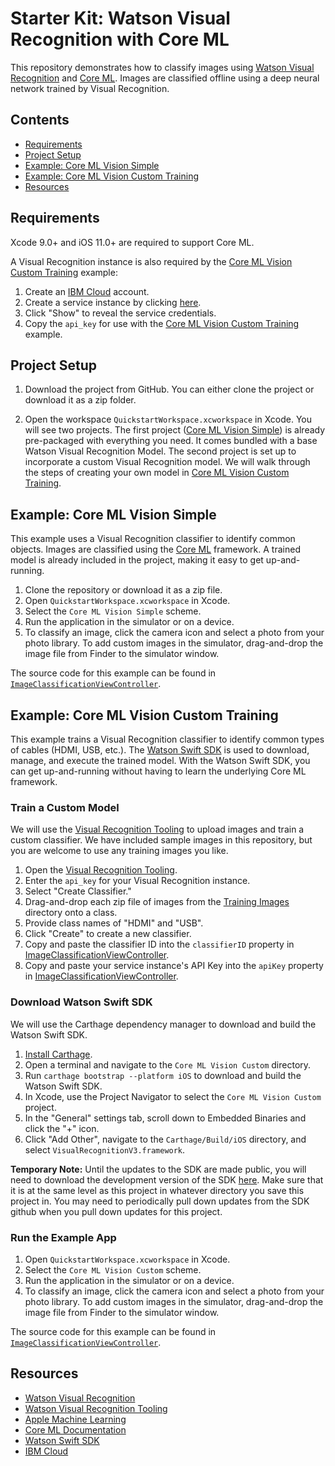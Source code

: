 # Starter Kit: Watson Visual Recognition with Core ML

This repository demonstrates how to classify images using [Watson Visual Recognition](https://www.ibm.com/watson/services/visual-recognition/) and [Core ML](https://developer.apple.com/machine-learning/). Images are classified offline using a deep neural network trained by Visual Recognition.

## Contents

* [Requirements](#requirements)
* [Project Setup](#project-setup)
* [Example: Core ML Vision Simple](#example-core-ml-vision-simple)
* [Example: Core ML Vision Custom Training](#example-core-ml-vision-custom-training)
* [Resources](#resources)

## Requirements

Xcode 9.0+ and iOS 11.0+ are required to support Core ML.

A Visual Recognition instance is also required by the [Core ML Vision Custom Training](#example-core-ml-vision-custom-training) example:

1. Create an [IBM Cloud](https://bluemix.net) account.
2. Create a service instance by clicking <a href="https://console.bluemix.net/registration/trial/?target=%2Fdeveloper%2Fwatson%2Fcreate-project%3Fservices%3Dwatson_vision_combined%26action%3Dcreate%26hideTours%3Dtrue" target="blank">here</a>.
3. Click "Show" to reveal the service credentials.
4. Copy the `api_key` for use with the [Core ML Vision Custom Training](#example-core-ml-vision-custom-training) example.
    
## Project Setup

1. Download the project from GitHub. You can either clone the project or download it as a zip folder.

1. Open the workspace `QuickstartWorkspace.xcworkspace` in Xcode. You will see two projects. The first project ([Core ML Vision Simple](#example-core-ml-vision-simple)) is already pre-packaged with everything you need. It comes bundled with a base Watson Visual Recognition Model. The second project is set up to incorporate a custom Visual Recognition model. We will walk through the steps of creating your own model in [Core ML Vision Custom Training](#example-core-ml-vision-custom-training). 

## Example: Core ML Vision Simple

This example uses a Visual Recognition classifier to identify common objects. Images are classified using the [Core ML](https://developer.apple.com/documentation/coreml) framework. A trained model is already included in the project, making it easy to get up-and-running.

1. Clone the repository or download it as a zip file.
2. Open `QuickstartWorkspace.xcworkspace` in Xcode.
3. Select the `Core ML Vision Simple` scheme.
4. Run the application in the simulator or on a device.
5. To classify an image, click the camera icon and select a photo from your photo library. To add custom images in the simulator, drag-and-drop the image file from Finder to the simulator window.

The source code for this example can be found in [`ImageClassificationViewController`](../master/Core%20Ml%20Vision%20Simple/Core%20Ml%20Vision%20Simple/ImageClassificationViewController.swift).

## Example: Core ML Vision Custom Training

This example trains a Visual Recognition classifier to identify common types of cables (HDMI, USB, etc.). The [Watson Swift SDK](https://github.com/watson-developer-cloud/swift-sdk) is used to download, manage, and execute the trained model. With the Watson Swift SDK, you can get up-and-running without having to learn the underlying Core ML framework.

### Train a Custom Model

We will use the [Visual Recognition Tooling][vr_tooling] to upload images and train a custom classifier. We have included sample images in this repository, but you are welcome to use any training images you like.

1. Open the [Visual Recognition Tooling][vr_tooling].
2. Enter the `api_key` for your Visual Recognition instance.
3. Select "Create Classifier."
4. Drag-and-drop each zip file of images from the [Training Images](../master/Training%20Images) directory onto a class.
5. Provide class names of "HDMI" and "USB".
6. Click "Create" to create a new classifier.
7. Copy and paste the classifier ID into the `classifierID` property in [ImageClassificationViewController](../master/Core%20ML%20Vision%20Custom/Core%20ML%20Vision%20Custom/ImageClassificationViewController.swift).
8. Copy and paste your service instance's API Key into the `apiKey` property in [ImageClassificationViewController](../master/Core%20ML%20Vision%20Custom/Core%20ML%20Vision%20Custom/ImageClassificationViewController.swift).

### Download Watson Swift SDK

We will use the Carthage dependency manager to download and build the Watson Swift SDK.

1. [Install Carthage](https://github.com/Carthage/Carthage#installing-carthage).
2. Open a terminal and navigate to the `Core ML Vision Custom` directory.
3. Run `carthage bootstrap --platform iOS` to download and build the Watson Swift SDK.
4. In Xcode, use the Project Navigator to select the `Core ML Vision Custom` project.
5. In the "General" settings tab, scroll down to Embedded Binaries and click the "+" icon.
6. Click "Add Other", navigate to the `Carthage/Build/iOS` directory, and select `VisualRecognitionV3.framework`.

**Temporary Note:** Until the updates to the SDK are made public, you will need to download the development version of the SDK [here](https://github.ibm.com/watson-embed-partnerships/pluto-swift-sdk). Make sure that it is at the same level as this project in whatever directory you save this project in. You may need to periodically pull down updates from the SDK github when you pull down updates for this project.

### Run the Example App

1. Open `QuickstartWorkspace.xcworkspace` in Xcode.
2. Select the `Core ML Vision Custom` scheme.
3. Run the application in the simulator or on a device.
4. To classify an image, click the camera icon and select a photo from your photo library. To add custom images in the simulator, drag-and-drop the image file from Finder to the simulator window.

The source code for this example can be found in [`ImageClassificationViewController`](../master/Core%20ML%20Vision%20Custom/Core%20ML%20Vision%20Custom/ImageClassificationViewController.swift).

## Resources

- [Watson Visual Recognition](https://www.ibm.com/watson/services/visual-recognition/)
- [Watson Visual Recognition Tooling][vr_tooling]
- [Apple Machine Learning](https://developer.apple.com/machine-learning/)
- [Core ML Documentation](https://developer.apple.com/documentation/coreml)
- [Watson Swift SDK](https://github.com/watson-developer-cloud/swift-sdk)
- [IBM Cloud](https://bluemix.net)

[ibm_cloud_registration]: http://bluemix.net/registration
[xcode_download]: https://developer.apple.com/xcode/downloads/
[vr_tooling]: https://watson-visual-recognition.ng.bluemix.net/
